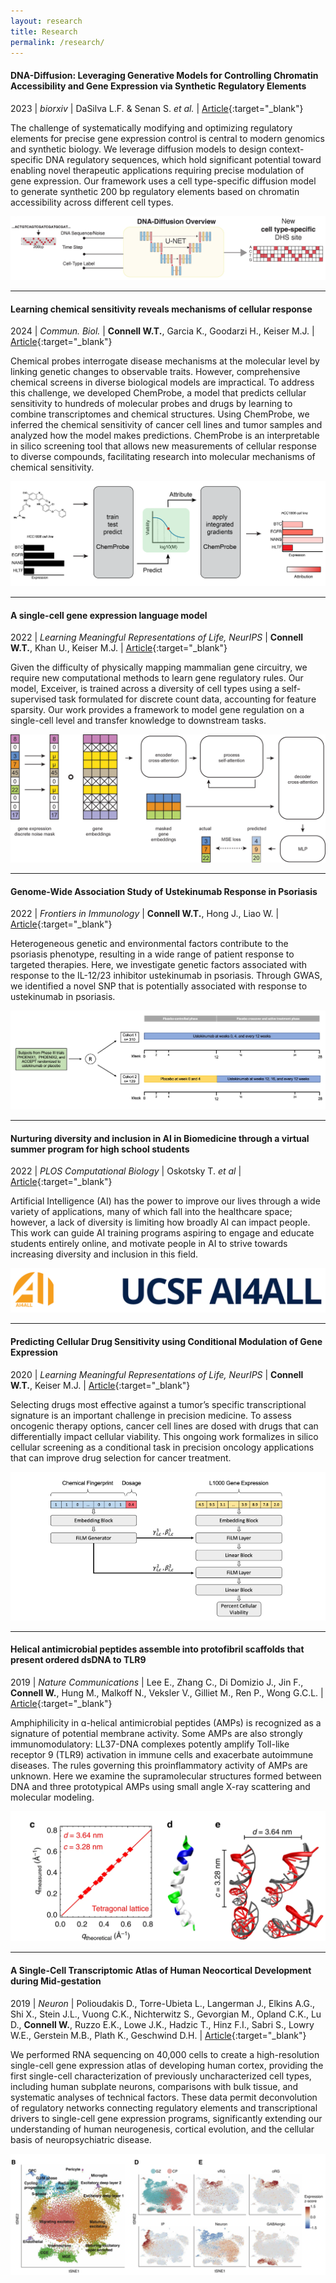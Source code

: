 ```yaml
---
layout: research
title: Research
permalink: /research/
---
```


#### DNA-Diffusion: Leveraging Generative Models for Controlling Chromatin Accessibility and Gene Expression via Synthetic Regulatory Elements

2023 &#124; *biorxiv* &#124; DaSilva L.F. & Senan S. *et al.* &#124; [Article](https://www.biorxiv.org/content/10.1101/2024.02.01.578352v1){:target="_blank"}

The challenge of systematically modifying and optimizing regulatory elements for precise gene expression control is central to modern genomics and synthetic biology. We leverage diffusion models to design context-specific DNA regulatory sequences, which hold significant potential toward enabling novel therapeutic applications requiring precise modulation of gene expression. Our framework uses a cell type-specific diffusion model to generate synthetic 200 bp regulatory elements based on chromatin accessibility across different cell types.
<div class="am-container">
    <div class="am-tag">
        <div class='altmetric-embed' data-link-target='_blank' data-badge-type='donut' data-doi='10.1101/2024.02.01.578352'>
        </div>
    </div>
    <img src="../images/research_figs/dna-diffusion.png">
</div>

---

#### Learning chemical sensitivity reveals mechanisms of cellular response

2024 &#124; *Commun. Biol.* &#124; **Connell W.T.**, Garcia K., Goodarzi H., Keiser M.J. &#124; [Article](https://www.nature.com/articles/s42003-024-06865-4){:target="_blank"}

Chemical probes interrogate disease mechanisms at the molecular level by linking genetic changes to observable traits. However, comprehensive chemical screens in diverse biological models are impractical. To address this challenge, we developed ChemProbe, a model that predicts cellular sensitivity to hundreds of molecular probes and drugs by learning to combine transcriptomes and chemical structures. Using ChemProbe, we inferred the chemical sensitivity of cancer cell lines and tumor samples and analyzed how the model makes predictions. ChemProbe is an interpretable in silico screening tool that allows new measurements of cellular response to diverse compounds, facilitating research into molecular mechanisms of chemical sensitivity.
<div class="am-container">
    <div class="am-tag">
        <div class='altmetric-embed' data-link-target='_blank' data-badge-type='donut' data-doi='10.1101/2023.08.26.554851'>
        </div>
    </div>
    <img src="../images/research_figs/chemprobe-fig1.png">
</div>

---

#### A single-cell gene expression language model

2022 &#124; *Learning Meaningful Representations of Life, NeurIPS* &#124; **Connell W.T.**, Khan U., Keiser M.J. &#124; [Article](https://arxiv.org/abs/2210.14330){:target="_blank"}

Given the difficulty of physically mapping mammalian gene circuitry, we require new computational methods to learn gene regulatory rules. Our model, Exceiver, is trained across a diversity of cell types using a self-supervised task formulated for discrete count data, accounting for feature sparsity. Our work provides a framework to model gene regulation on a single-cell level and transfer knowledge to downstream tasks.
<div class="am-container">
    <div class="am-tag">
        <div class='altmetric-embed' data-link-target='_blank' data-badge-type='donut' data-doi='10.48550/arXiv.2210.14330'>
        </div>
    </div>
    <img src="../images/research_figs/exceiver-arch.png">
</div>

---

#### Genome-Wide Association Study of Ustekinumab Response in Psoriasis

2022 &#124; *Frontiers in Immunology* &#124; **Connell W.T.**, Hong J., Liao W. &#124; [Article](https://www.frontiersin.org/articles/10.3389/fimmu.2021.815121/full){:target="_blank"}

Heterogeneous genetic and environmental factors contribute to the psoriasis phenotype, resulting in a wide range of patient response to targeted therapies. Here, we investigate genetic factors associated with response to the IL-12/23 inhibitor ustekinumab in psoriasis. Through GWAS, we identified a novel SNP that is potentially associated with response to ustekinumab in psoriasis.
<div class="am-container">
    <div class="am-tag">
        <div class='altmetric-embed' data-link-target='_blank' data-badge-type='donut' data-doi='10.3389/fimmu.2021.815121'>
        </div>
    </div>
    <img src="../images/research_figs/ustekinumab_fig.jpg">
</div>

---

#### Nurturing diversity and inclusion in AI in Biomedicine through a virtual summer program for high school students

2022 &#124; *PLOS Computational Biology* &#124; Oskotsky T. *et al* &#124; [Article](https://journals.plos.org/ploscompbiol/article?id=10.1371/journal.pcbi.1009719){:target="_blank"}

Artificial Intelligence (AI) has the power to improve our lives through a wide variety of applications, many of which fall into the healthcare space; however, a lack of diversity is limiting how broadly AI can impact people. This work can guide AI training programs aspiring to engage and educate students entirely online, and motivate people in AI to strive towards increasing diversity and inclusion in this field.
<div class="am-container">
    <div class="am-tag">
        <div class='altmetric-embed' data-link-target='_blank' data-badge-type='donut' data-doi='10.1371/journal.pcbi.1009719'>
        </div>
    </div>
    <img src="../images/research_figs/ai4all.png">
</div>

---

#### Predicting Cellular Drug Sensitivity using Conditional Modulation of Gene Expression

2020 &#124; *Learning Meaningful Representations of Life, NeurIPS* &#124; **Connell W.T.**, Keiser M.J. &#124; [Article](https://www.biorxiv.org/content/10.1101/2021.03.15.435529v1.abstract){:target="_blank"}

Selecting drugs most effective against a tumor’s specific transcriptional signature is an important challenge in precision medicine. To assess oncogenic therapy options, cancer cell lines are dosed with drugs that can differentially impact cellular viability. This ongoing work formalizes in silico cellular screening as a conditional task in precision oncology applications that can improve drug selection for cancer treatment.
<div class="am-container">
    <div class="am-tag">
        <div class='altmetric-embed' data-link-target='_blank' data-badge-type='donut' data-doi='10.1101/2021.03.15.435529'>
        </div>
    </div>
    <img src="../images/research_figs/film.png">
</div>

---

#### Helical antimicrobial peptides assemble into protofibril scaffolds that present ordered dsDNA to TLR9

2019 &#124; *Nature Communications* &#124; Lee E., Zhang C., Di Domizio J., Jin F., **Connell W.**, Hung M., Malkoff N., Veksler V., Gilliet M., Ren P., Wong G.C.L. &#124; [Article](https://www.nature.com/articles/s41467-019-08868-w){:target="_blank"}

Amphiphilicity in ɑ-helical antimicrobial peptides (AMPs) is recognized as a signature of potential membrane activity. Some AMPs are also strongly immunomodulatory: LL37-DNA complexes potently amplify Toll-like receptor 9 (TLR9) activation in immune cells and exacerbate autoimmune diseases. The rules governing this proinflammatory activity of AMPs are unknown. Here we examine the supramolecular structures formed between DNA and three prototypical AMPs using small angle X-ray scattering and molecular modeling.
<div class="am-container">
    <div class="am-tag">
        <div class='altmetric-embed' data-link-target='_blank' data-badge-type='donut' data-doi='10.1038/s41467-019-08868-w'>
        </div>
    </div>
    <img src="../images/research_figs/tlr9.png">
</div>

---

#### A Single-Cell Transcriptomic Atlas of Human Neocortical Development during Mid-gestation

2019 &#124; *Neuron* &#124; Polioudakis D., Torre-Ubieta L., Langerman J., Elkins A.G., Shi X., Stein J.L., Vuong C.K., Nichterwitz S., Gevorgian M., Opland C.K., Lu D., **Connell W.**, Ruzzo E.K., Lowe J.K., Hadzic T., Hinz F.I., Sabri S., Lowry W.E., Gerstein M.B., Plath K., Geschwind D.H. &#124; [Article](https://www.cell.com/neuron/fulltext/S0896-6273(19)30561-6?_returnURL=https%3A%2F%2Flinkinghub.elsevier.com%2Fretrieve%2Fpii%2FS0896627319305616%3Fshowall%3Dtrue){:target="_blank"}

We performed RNA sequencing on 40,000 cells to create a high-resolution single-cell gene expression atlas of developing human cortex, providing the first single-cell characterization of previously uncharacterized cell types, including human subplate neurons, comparisons with bulk tissue, and systematic analyses of technical factors. These data permit deconvolution of regulatory networks connecting regulatory elements and transcriptional drivers to single-cell gene expression programs, significantly extending our understanding of human neurogenesis, cortical evolution, and the cellular basis of neuropsychiatric disease.
<div class="am-container">
    <div class="am-tag">
        <div class='altmetric-embed' data-link-target='_blank' data-badge-type='donut' data-doi='10.1016/j.neuron.2019.06.011'>
        </div>
    </div>
    <img src="../images/research_figs/sc-neocortical.png">
</div>